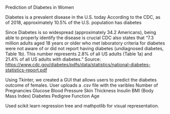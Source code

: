 Prediction of Diabetes in Women

Diabetes is a prevalent disease in the U.S. today
According to the CDC, as of 2018, approximately 10.5% of the U.S. population has diabetes

Since Diabetes is so widespread (approximately 34.2 Americans), being able to properly identify the disease is crucial
CDC also states that “7.3 million adults aged 18 years or older who met laboratory criteria for diabetes were not aware of or did not report having diabetes 
(undiagnosed diabetes, Table 1b). This number represents 2.8% of all US adults (Table 1a) and 21.4% of all US adults with diabetes.”
Source: https://www.cdc.gov/diabetes/pdfs/data/statistics/national-diabetes-statistics-report.pdf

Using Tkinter, we created a GUI that allows users to predict the diabetes outcome of females.
User uploads a .csv file with the varibles 
Number of Pregnancies
Glucose
Blood Pressure
Skin Thickness
Insulin
BMI (Body Mass Index)
Diabetes Pedigree Function
Age

Used scikit learn regression tree and mathpotlib for visual representation. 
